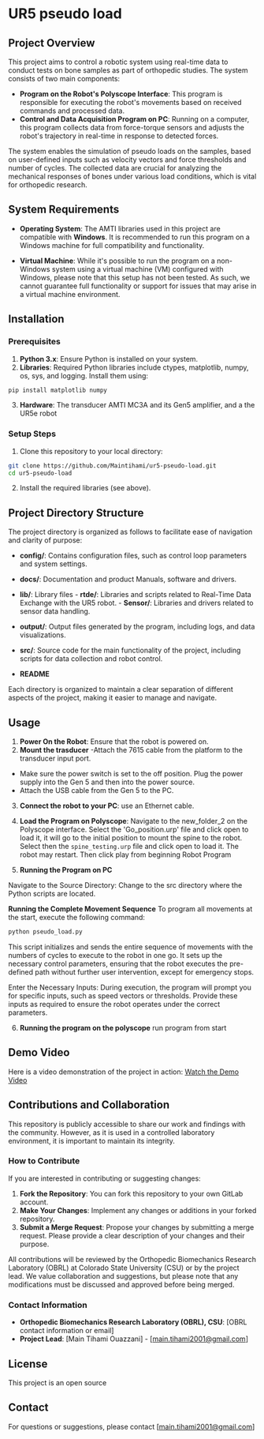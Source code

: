 # UR5 pseudo load


## Project Overview

This project aims to control a robotic system using real-time data to conduct tests on bone samples as part of orthopedic studies. The system consists of two main components:

- **Program on the Robot's Polyscope Interface**: This program is responsible for executing the robot's movements based on received commands and processed data.
- **Control and Data Acquisition Program on PC**: Running on a computer, this program collects data from force-torque sensors and adjusts the robot's trajectory in real-time in response to detected forces.

The system enables the simulation of pseudo loads on the samples, based on user-defined inputs such as velocity vectors and force thresholds and number of cycles. The collected data are crucial for analyzing the mechanical responses of bones under various load conditions, which is vital for orthopedic research.


## System Requirements

- **Operating System**: The AMTI libraries used in this project are compatible with **Windows**. It is recommended to run this program on a Windows machine for full compatibility and functionality.

- **Virtual Machine**: While it's possible to run the program on a non-Windows system using a virtual machine (VM) configured with Windows, please note that this setup has not been tested. As such, we cannot guarantee full functionality or support for issues that may arise in a virtual machine environment.


## Installation

### Prerequisites

1. **Python 3.x**: Ensure Python is installed on your system.
2. **Libraries**: Required Python libraries include ctypes, matplotlib, numpy, os, sys, and logging. Install them using:
```sh
pip install matplotlib numpy
```
3. **Hardware**: The transducer AMTI MC3A and its Gen5 amplifier, and a the UR5e robot 


### Setup Steps

1. Clone this repository to your local directory:
```sh
git clone https://github.com/Maintihami/ur5-pseudo-load.git
cd ur5-pseudo-load
```
2. Install the required libraries (see above).

## Project Directory Structure

The project directory is organized as follows to facilitate ease of navigation and clarity of purpose:

  - **config/**: Contains configuration files, such as control loop parameters and system settings.
  - **docs/**: Documentation and product Manuals, software and drivers.
  - **lib/**: Library files
        - **rtde/**: Libraries and scripts related to Real-Time Data Exchange with the UR5 robot.
        - **Sensor/**: Libraries and drivers related to sensor data handling.

  - **output/**: Output files generated by the program, including logs, and data visualizations.
  - **src/**: Source code for the main functionality of the project, including scripts for data collection and robot control.
  - **README**

Each directory is organized to maintain a clear separation of different aspects of the project, making it easier to manage and navigate.


## Usage

1. **Power On the Robot**: Ensure that the robot is powered on.
2. **Mount the trasducer**
-Attach the 7615 cable from the platform to the transducer input port.
- Make sure the power switch is set to the off position. Plug the power supply into the Gen 5 and
then into the power source.
- Attach the USB cable from the Gen 5 to the PC.
3. **Connect the robot to your PC**: use an Ethernet cable.
4. **Load the Program on Polyscope**:
Navigate to the new_folder_2 on the Polyscope interface.
Select the 'Go_position.urp' file and click open to load it, it will go to the initial position to mount the spine to the robot.
Select then the `spine_testing.urp` file and click open to load it.
The robot may restart. Then click play from beginning Robot Program

5. **Running the Program on PC**

Navigate to the Source Directory: Change to the src directory where the Python scripts are located.

**Running the Complete Movement Sequence**
To program all movements at the start, execute the following command:
```sh
python pseudo_load.py
```
This script initializes and sends the entire sequence of movements with the numbers of cycles to execute to the robot in one go. It sets up the necessary control parameters, ensuring that the robot executes the pre-defined path without further user intervention, except for emergency stops.
<!-- 
**Dynamic Execution Mode**
For a dynamic approach, where the robot requests the next movement after detecting that force limits have been exceeded, use:
```sh
python spine_rtde_step_by_step.py
```
This script operates in a step-by-step mode, allowing for real-time adjustments based on sensory feedback. After the robot exceeds the predefined force thresholds, it pauses and waits for the next movement command. This approach is useful for applications requiring adaptive responses to varying loads or unexpected conditions. -->

Enter the Necessary Inputs: During execution, the program will prompt you for specific inputs, such as speed vectors or thresholds. Provide these inputs as required to ensure the robot operates under the correct parameters.

6. **Running the program on the polyscope** run program from start


## Demo Video

Here is a video demonstration of the project in action:
[Watch the Demo Video](https://youtu.be/swfLqq4LzLc)


## Contributions and Collaboration

This repository is publicly accessible to share our work and findings with the community. However, as it is used in a controlled laboratory environment, it is important to maintain its integrity.


### How to Contribute

If you are interested in contributing or suggesting changes:
1. **Fork the Repository**: You can fork this repository to your own GitLab account.
2. **Make Your Changes**: Implement any changes or additions in your forked repository.
3. **Submit a Merge Request**: Propose your changes by submitting a merge request. Please provide a clear description of your changes and their purpose.

All contributions will be reviewed by the Orthopedic Biomechanics Research Laboratory (OBRL) at Colorado State University (CSU) or by the project lead. We value collaboration and suggestions, but please note that any modifications must be discussed and approved before being merged.

### Contact Information

- **Orthopedic Biomechanics Research Laboratory (OBRL), CSU**: [OBRL contact information or email]
- **Project Lead**: [Main Tihami Ouazzani] - [main.tihami2001@gmail.com]


## License

This project is an open source


## Contact

For questions or suggestions, please contact [main.tihami2001@gmail.com]

